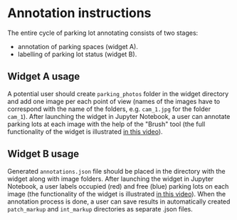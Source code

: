 # Annotation instructions

The entire cycle of parking lot annotating consists of two stages:

- annotation of parking spaces (widget A).
- labelling of parking lot status (widget B).

## Widget A usage

A potential user should create `parking_photos` folder in the widget directory and add one image per each point of view (names of the images have to correspond with the name of the folders, e.g. `cam_1.jpg` for the folder `cam_1`). After launching the widget in Jupyter Notebook, a user can annotate parking lots at each image with the help of the "Brush" tool (the full functionality of the widget is illustrated [in this video](https://drive.google.com/file/d/1YBV01vzFHIfsJ6lkjICdrCTEHLMahpNo/view?usp=sharing)).

## Widget B usage

Generated `annotations.json` file should be placed in the directory with the widget along with image folders. After launching the widget in Jupyter Notebook, a user labels occupied (red) and free (blue) parking lots on each image (the functionality of the widget is illustrated [in this video](https://drive.google.com/file/d/12plriorxmw5o1Y9IhHOKey1IUUKSY1sx/view?usp=sharing)). When the annotation process is done, a user can save results in automatically created `patch_markup` and `int_markup` directories as separate .json files.
